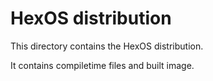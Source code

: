 # HexOS distribution

This directory contains the HexOS distribution.

It contains compiletime files and built image.
